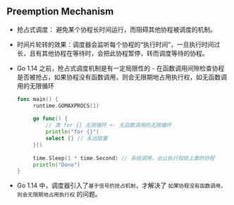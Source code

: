 Preemption Mechanism
---

- 抢占式调度： 避免某个协程长时间运行，而阻碍其他协程被调度的机制。

- 时间片轮转的效果：调度器会监听每个协程的“执行时间”，一旦执行时间过长，且有其他协程在等待时，会把此协程暂停，转而调度等待的协程。

- Go 1.14 之前，抢占式调度机制是有一定局限性的 - 在函数调用间隙检查协程是否被抢占，如果协程没有函数调用，则会无限期地占用执行权，如无函数调用的无限循环

   ```go
   func main() {
        runtime.GOMAXPROCS(1)
        
        go func() {
            // 类 for {} 无限循环 <- 无函数调用的无限循环
            println("for {}")
            select {} // 永远阻塞
        }()
        
        time.Sleep(1 * time.Second) // 系统调用，出让执行权给上面的协程
        println("Done")
   }
   ```
  
- Go 1.14 中，调度器引入了`基于信号的抢占机制`，才解决了 `如果协程没有函数调用，则会无限期地占用执行权` 的问题。
